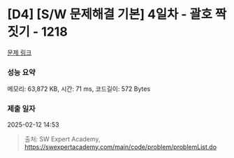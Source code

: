 # [D4] [S/W 문제해결 기본] 4일차 - 괄호 짝짓기 - 1218 

[문제 링크](https://swexpertacademy.com/main/code/problem/problemDetail.do?contestProbId=AV14eWb6AAkCFAYD) 

### 성능 요약

메모리: 63,872 KB, 시간: 71 ms, 코드길이: 572 Bytes

### 제출 일자

2025-02-12 14:53



> 출처: SW Expert Academy, https://swexpertacademy.com/main/code/problem/problemList.do